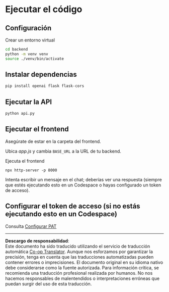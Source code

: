 <!--
CO_OP_TRANSLATOR_METADATA:
{
  "original_hash": "a7b7f54b13f9e6683a844d173ffdd766",
  "translation_date": "2025-08-29T17:07:46+00:00",
  "source_file": "9-chat-project/solution/README.md",
  "language_code": "es"
}
-->
# Ejecutar el código

## Configuración

Crear un entorno virtual

```sh
cd backend
python -m venv venv
source ./venv/bin/activate
```

## Instalar dependencias

```sh
pip install openai flask flask-cors 
```

## Ejecutar la API

```sh
python api.py
```

## Ejecutar el frontend

Asegúrate de estar en la carpeta del frontend.

Ubica *app.js* y cambia `BASE_URL` a la URL de tu backend.

Ejecuta el frontend

```
npx http-server -p 8000
```

Intenta escribir un mensaje en el chat; deberías ver una respuesta (siempre que estés ejecutando esto en un Codespace o hayas configurado un token de acceso).

## Configurar el token de acceso (si no estás ejecutando esto en un Codespace)

Consulta [Configurar PAT](https://docs.github.com/en/authentication/keeping-your-account-and-data-secure/managing-your-personal-access-tokens)

---

**Descargo de responsabilidad**:  
Este documento ha sido traducido utilizando el servicio de traducción automática [Co-op Translator](https://github.com/Azure/co-op-translator). Aunque nos esforzamos por garantizar la precisión, tenga en cuenta que las traducciones automatizadas pueden contener errores o imprecisiones. El documento original en su idioma nativo debe considerarse como la fuente autorizada. Para información crítica, se recomienda una traducción profesional realizada por humanos. No nos hacemos responsables de malentendidos o interpretaciones erróneas que puedan surgir del uso de esta traducción.